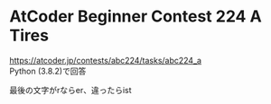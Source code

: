 # AtCoder Beginner Contest 224 A Tires  
https://atcoder.jp/contests/abc224/tasks/abc224_a  
Python (3.8.2)で回答  

最後の文字がrならer、違ったらist
